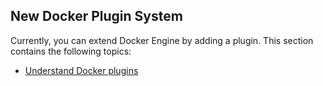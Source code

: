<!--[metadata]>
+++
title = "Extend Docker"
description = "How to extend Docker Engine with plugins"
keywords = ["extend, plugins, docker, documentation, developer"]
type="menu"
[menu.main]
identifier = "engine_extend"
parent="engine_use"
weight = 0
+++
<![end-metadata]-->


## New Docker Plugin System

Currently, you can extend Docker Engine by adding a plugin. This section contains the following topics:

* [Understand Docker plugins](plugins.md)
